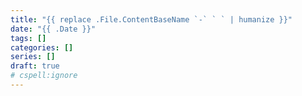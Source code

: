 ```yaml
---
title: "{{ replace .File.ContentBaseName `-` ` ` | humanize }}"
date: "{{ .Date }}"
tags: []
categories: []
series: []
draft: true
# cspell:ignore 
---
```

